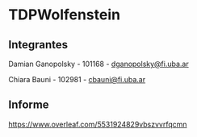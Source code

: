 # TDPWolfenstein

## Integrantes

Damian Ganopolsky - 101168 - dganopolsky@fi.uba.ar

Chiara Bauni - 102981 - cbauni@fi.uba.ar

## Informe

https://www.overleaf.com/5531924829vbszvvrfqcmn
